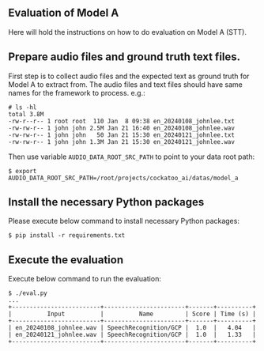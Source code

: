 ## Evaluation of Model A
Here will hold the instructions on how to do evaluation on Model A (STT).

## Prepare audio files and ground truth text files.
First step is to collect audio files and the expected text as ground truth for
Model A to extract from. The audio files and text files should have same names
for the framework to process. e.g.:
```
# ls -hl
total 3.8M
-rw-r--r-- 1 root root  110 Jan  8 09:38 en_20240108_johnlee.txt
-rw-rw-r-- 1 john john 2.5M Jan 21 16:40 en_20240108_johnlee.wav
-rw-rw-r-- 1 john john   50 Jan 21 15:30 en_20240121_johnlee.txt
-rw-rw-r-- 1 john john 1.3M Jan 21 15:30 en_20240121_johnlee.wav
```

Then use variable `AUDIO_DATA_ROOT_SRC_PATH` to point to your data root path:
```shell
$ export AUDIO_DATA_ROOT_SRC_PATH=/root/projects/cockatoo_ai/datas/model_a
```

## Install the necessary Python packages
Please execute below command to install necessary Python packages:
```shell
$ pip install -r requirements.txt
```

## Execute the evaluation
Execute below command to run the evaluation:
```shell
$ ./eval.py
...
+-------------------------+-----------------------+-------+----------+
|          Input          |          Name         | Score | Time (s) |
+-------------------------+-----------------------+-------+----------+
| en_20240108_johnlee.wav | SpeechRecognition/GCP |  1.0  |   4.04   |
| en_20240121_johnlee.wav | SpeechRecognition/GCP |  1.0  |   1.33   |
+-------------------------+-----------------------+-------+----------+
```
